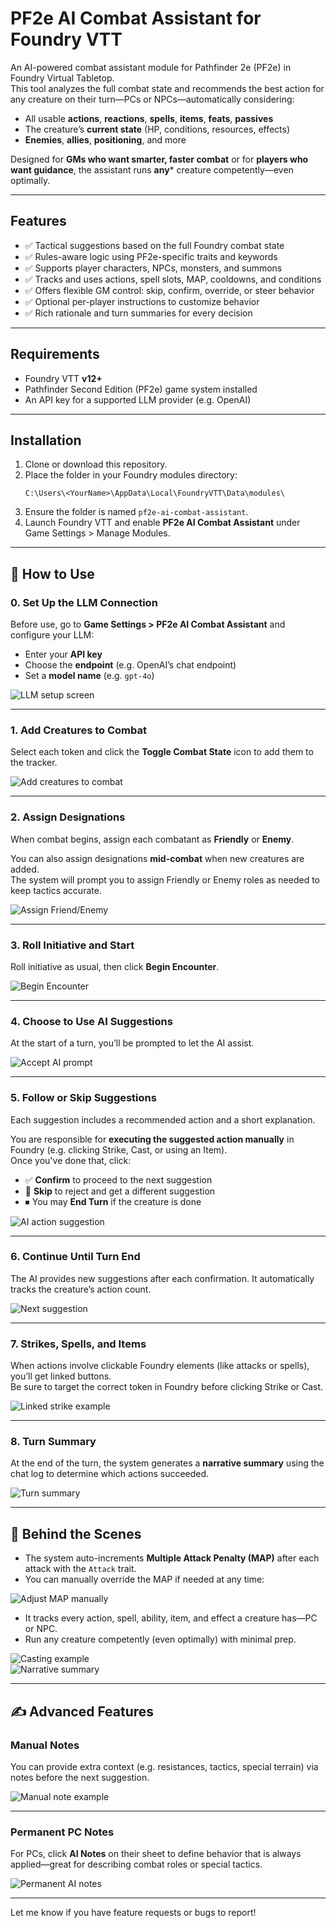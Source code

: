 
# PF2e AI Combat Assistant for Foundry VTT

An AI-powered combat assistant module for Pathfinder 2e (PF2e) in Foundry Virtual Tabletop.  
This tool analyzes the full combat state and recommends the best action for any creature on their turn—PCs or NPCs—automatically considering:

- All usable **actions**, **reactions**, **spells**, **items**, **feats**, **passives**
- The creature’s **current state** (HP, conditions, resources, effects)
- **Enemies**, **allies**, **positioning**, and more

Designed for **GMs who want smarter, faster combat** or for **players who want guidance**, the assistant runs **any*** creature competently—even optimally.

---

## Features

- ✅ Tactical suggestions based on the full Foundry combat state
- ✅ Rules-aware logic using PF2e-specific traits and keywords
- ✅ Supports player characters, NPCs, monsters, and summons
- ✅ Tracks and uses actions, spell slots, MAP, cooldowns, and conditions
- ✅ Offers flexible GM control: skip, confirm, override, or steer behavior
- ✅ Optional per-player instructions to customize behavior
- ✅ Rich rationale and turn summaries for every decision

---

## Requirements

- Foundry VTT **v12+**
- Pathfinder Second Edition (PF2e) game system installed
- An API key for a supported LLM provider (e.g. OpenAI)

---

## Installation

1. Clone or download this repository.
2. Place the folder in your Foundry modules directory:
   ```
   C:\Users\<YourName>\AppData\Local\FoundryVTT\Data\modules\
   ```
3. Ensure the folder is named `pf2e-ai-combat-assistant`.
4. Launch Foundry VTT and enable **PF2e AI Combat Assistant** under Game Settings > Manage Modules.

---

## 📘 How to Use

### 0. Set Up the LLM Connection

Before use, go to **Game Settings > PF2e AI Combat Assistant** and configure your LLM:

- Enter your **API key**
- Choose the **endpoint** (e.g. OpenAI’s chat endpoint)
- Set a **model name** (e.g. `gpt-4o`)

![LLM setup screen](media/llm-setup.png)

---

### 1. Add Creatures to Combat

Select each token and click the **Toggle Combat State** icon to add them to the tracker.

![Add creatures to combat](media/add-to-combat.png)

---

### 2. Assign Designations

When combat begins, assign each combatant as **Friendly** or **Enemy**.


You can also assign designations **mid-combat** when new creatures are added.  
The system will prompt you to assign Friendly or Enemy roles as needed to keep tactics accurate.


![Assign Friend/Enemy](media/assign-designations.png)

---

### 3. Roll Initiative and Start

Roll initiative as usual, then click **Begin Encounter**.

![Begin Encounter](media/begin-encounter.png)

---

### 4. Choose to Use AI Suggestions

At the start of a turn, you’ll be prompted to let the AI assist.

![Accept AI prompt](media/accept-ai.png)

---

### 5. Follow or Skip Suggestions

Each suggestion includes a recommended action and a short explanation.

You are responsible for **executing the suggested action manually** in Foundry (e.g. clicking Strike, Cast, or using an Item).  
Once you've done that, click:

- ✅ **Confirm** to proceed to the next suggestion
- 🔁 **Skip** to reject and get a different suggestion
- ⏹ You may **End Turn** if the creature is done

![AI action suggestion](media/action-suggestion.png)

---

### 6. Continue Until Turn End

The AI provides new suggestions after each confirmation. It automatically tracks the creature’s action count.

![Next suggestion](media/next-suggestion.png)

---

### 7. Strikes, Spells, and Items

When actions involve clickable Foundry elements (like attacks or spells), you’ll get linked buttons.  
Be sure to target the correct token in Foundry before clicking Strike or Cast.

![Linked strike example](media/linked-strike.png)

---

### 8. Turn Summary

At the end of the turn, the system generates a **narrative summary** using the chat log to determine which actions succeeded.

![Turn summary](media/turn-summary.png)

---

## 🧠 Behind the Scenes

- The system auto-increments **Multiple Attack Penalty (MAP)** after each attack with the `Attack` trait.
- You can manually override the MAP if needed at any time:
  
![Adjust MAP manually](media/adjust-map.png)

- It tracks every action, spell, ability, item, and effect a creature has—PC or NPC.
- Run any creature competently (even optimally) with minimal prep.

![Casting example](media/vision-of-death.png)  
![Narrative summary](media/dragon-turn-summary.png)

---

## ✍️ Advanced Features

### Manual Notes

You can provide extra context (e.g. resistances, tactics, special terrain) via notes before the next suggestion.

![Manual note example](media/manual-note.png)

---

### Permanent PC Notes

For PCs, click **AI Notes** on their sheet to define behavior that is always applied—great for describing combat roles or special tactics.

![Permanent AI notes](media/permanent-notes.png)

---

Let me know if you have feature requests or bugs to report!
